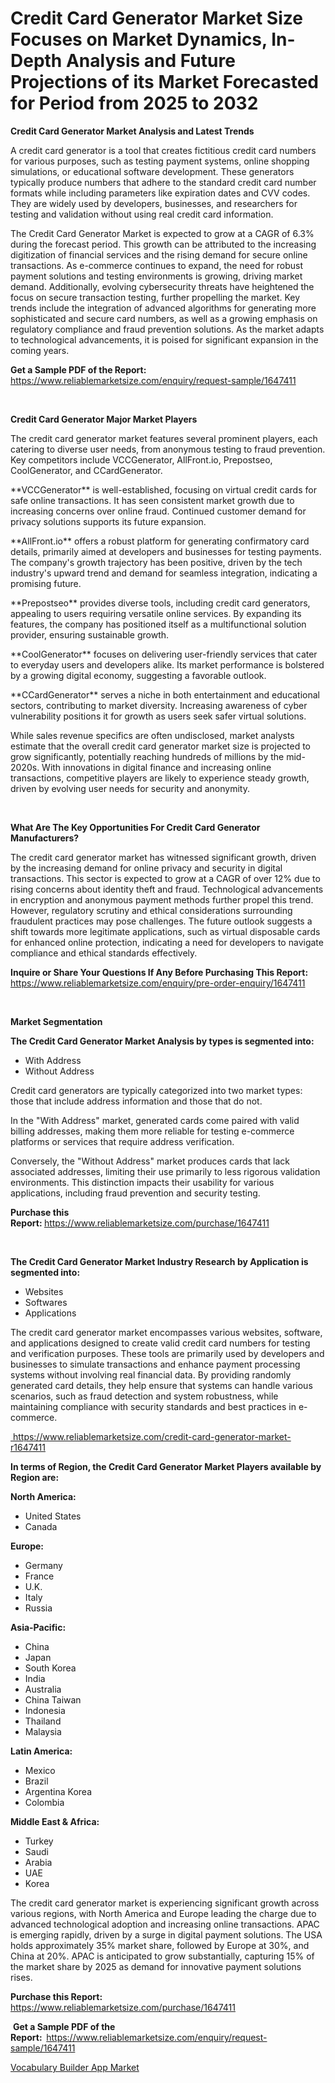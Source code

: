 <p><h1>Credit Card Generator Market Size Focuses on Market Dynamics, In-Depth Analysis and Future Projections of its Market Forecasted for Period from 2025 to 2032</h1></p><p><strong>Credit Card Generator Market Analysis and Latest Trends</strong></p>
<p><p>A credit card generator is a tool that creates fictitious credit card numbers for various purposes, such as testing payment systems, online shopping simulations, or educational software development. These generators typically produce numbers that adhere to the standard credit card number formats while including parameters like expiration dates and CVV codes. They are widely used by developers, businesses, and researchers for testing and validation without using real credit card information.</p><p>The Credit Card Generator Market is expected to grow at a CAGR of 6.3% during the forecast period. This growth can be attributed to the increasing digitization of financial services and the rising demand for secure online transactions. As e-commerce continues to expand, the need for robust payment solutions and testing environments is growing, driving market demand. Additionally, evolving cybersecurity threats have heightened the focus on secure transaction testing, further propelling the market. Key trends include the integration of advanced algorithms for generating more sophisticated and secure card numbers, as well as a growing emphasis on regulatory compliance and fraud prevention solutions. As the market adapts to technological advancements, it is poised for significant expansion in the coming years.</p></p>
<p><strong>Get a Sample PDF of the Report:&nbsp;</strong> <a href="https://www.reliablemarketsize.com/enquiry/request-sample/1647411?utm_campaign=2843&utm_medium=2&utm_source=Github&utm_content=ia&utm_term=10032025&utm_id=credit-card-generator">https://www.reliablemarketsize.com/enquiry/request-sample/1647411</a></p>
<p>&nbsp;</p>
<p><strong>Credit Card Generator Major Market Players</strong></p>
<p><p>The credit card generator market features several prominent players, each catering to diverse user needs, from anonymous testing to fraud prevention. Key competitors include VCCGenerator, AllFront.io, Prepostseo, CoolGenerator, and CCardGenerator. </p><p>**VCCGenerator** is well-established, focusing on virtual credit cards for safe online transactions. It has seen consistent market growth due to increasing concerns over online fraud. Continued customer demand for privacy solutions supports its future expansion.</p><p>**AllFront.io** offers a robust platform for generating confirmatory card details, primarily aimed at developers and businesses for testing payments. The company's growth trajectory has been positive, driven by the tech industry's upward trend and demand for seamless integration, indicating a promising future.</p><p>**Prepostseo** provides diverse tools, including credit card generators, appealing to users requiring versatile online services. By expanding its features, the company has positioned itself as a multifunctional solution provider, ensuring sustainable growth.</p><p>**CoolGenerator** focuses on delivering user-friendly services that cater to everyday users and developers alike. Its market performance is bolstered by a growing digital economy, suggesting a favorable outlook.</p><p>**CCardGenerator** serves a niche in both entertainment and educational sectors, contributing to market diversity. Increasing awareness of cyber vulnerability positions it for growth as users seek safer virtual solutions.</p><p>While sales revenue specifics are often undisclosed, market analysts estimate that the overall credit card generator market size is projected to grow significantly, potentially reaching hundreds of millions by the mid-2020s. With innovations in digital finance and increasing online transactions, competitive players are likely to experience steady growth, driven by evolving user needs for security and anonymity.</p></p>
<p>&nbsp;</p>
<p><strong>What Are The Key Opportunities For Credit Card Generator Manufacturers?</strong></p>
<p><p>The credit card generator market has witnessed significant growth, driven by the increasing demand for online privacy and security in digital transactions. This sector is expected to grow at a CAGR of over 12% due to rising concerns about identity theft and fraud. Technological advancements in encryption and anonymous payment methods further propel this trend. However, regulatory scrutiny and ethical considerations surrounding fraudulent practices may pose challenges. The future outlook suggests a shift towards more legitimate applications, such as virtual disposable cards for enhanced online protection, indicating a need for developers to navigate compliance and ethical standards effectively.</p></p>
<p><strong>Inquire or Share Your Questions If Any Before Purchasing This Report:</strong> <a href="https://www.reliablemarketsize.com/enquiry/pre-order-enquiry/1647411?utm_campaign=2843&utm_medium=2&utm_source=Github&utm_content=ia&utm_term=10032025&utm_id=credit-card-generator">https://www.reliablemarketsize.com/enquiry/pre-order-enquiry/1647411</a></p>
<p>&nbsp;</p>
<p><strong>Market Segmentation</strong></p>
<p><strong>The Credit Card Generator Market Analysis by types is segmented into:</strong></p>
<p><ul><li>With Address</li><li>Without Address</li></ul></p>
<p><p>Credit card generators are typically categorized into two market types: those that include address information and those that do not. </p><p>In the "With Address" market, generated cards come paired with valid billing addresses, making them more reliable for testing e-commerce platforms or services that require address verification. </p><p>Conversely, the "Without Address" market produces cards that lack associated addresses, limiting their use primarily to less rigorous validation environments. This distinction impacts their usability for various applications, including fraud prevention and security testing.</p></p>
<p><strong>Purchase this Report:&nbsp;</strong><a href="https://www.reliablemarketsize.com/purchase/1647411?utm_campaign=2843&utm_medium=2&utm_source=Github&utm_content=ia&utm_term=10032025&utm_id=credit-card-generator">https://www.reliablemarketsize.com/purchase/1647411</a></p>
<p>&nbsp;</p>
<p><strong>The Credit Card Generator Market Industry Research by Application is segmented into:</strong></p>
<p><ul><li>Websites</li><li>Softwares</li><li>Applications</li></ul></p>
<p><p>The credit card generator market encompasses various websites, software, and applications designed to create valid credit card numbers for testing and verification purposes. These tools are primarily used by developers and businesses to simulate transactions and enhance payment processing systems without involving real financial data. By providing randomly generated card details, they help ensure that systems can handle various scenarios, such as fraud detection and system robustness, while maintaining compliance with security standards and best practices in e-commerce.</p></p>
<p><a href="https://www.reliablemarketsize.com/credit-card-generator-market-r1647411?utm_campaign=2843&utm_medium=2&utm_source=Github&utm_content=ia&utm_term=10032025&utm_id=credit-card-generator">&nbsp;https://www.reliablemarketsize.com/credit-card-generator-market-r1647411</a></p>
<p><strong>In terms of Region, the Credit Card Generator Market Players available by Region are:</strong></p>
<p>
    <p> <strong> North America: </strong>
        <ul>
            <li>United States</li>
            <li>Canada</li>
        </ul>
        </p> 
    <p> <strong> Europe: </strong>
        <ul>
            <li>Germany</li>
            <li>France</li>
            <li>U.K.</li>
            <li>Italy</li>
            <li>Russia</li>
        </ul>
        </p> 
    <p> <strong> Asia-Pacific: </strong>
        <ul>
            <li>China</li>
            <li>Japan</li>
            <li>South Korea</li>
            <li>India</li>
            <li>Australia</li>
            <li>China Taiwan</li>
            <li>Indonesia</li>
            <li>Thailand</li>
            <li>Malaysia</li>
        </ul>
        </p> 
    <p> <strong> Latin America: </strong>
        <ul>
            <li>Mexico</li>
            <li>Brazil</li>
            <li>Argentina Korea</li>
            <li>Colombia</li>
        </ul>
        </p> 
    <p> <strong> Middle East & Africa: </strong>
        <ul>
            <li>Turkey</li>
            <li>Saudi</li>
            <li>Arabia</li>
            <li>UAE</li>
            <li>Korea</li>
        </ul>
    </p>
    </p>
<p><p>The credit card generator market is experiencing significant growth across various regions, with North America and Europe leading the charge due to advanced technological adoption and increasing online transactions. APAC is emerging rapidly, driven by a surge in digital payment solutions. The USA holds approximately 35% market share, followed by Europe at 30%, and China at 20%. APAC is anticipated to grow substantially, capturing 15% of the market share by 2025 as demand for innovative payment solutions rises.</p></p>
<p><strong>Purchase this Report: </strong><a href="https://www.reliablemarketsize.com/purchase/1647411?utm_campaign=2843&utm_medium=2&utm_source=Github&utm_content=ia&utm_term=10032025&utm_id=credit-card-generator">https://www.reliablemarketsize.com/purchase/1647411</a></p>
<p>&nbsp;<strong>Get a Sample PDF of the Report:&nbsp;&nbsp;</strong><a href="https://www.reliablemarketsize.com/enquiry/request-sample/1647411?utm_campaign=2843&utm_medium=2&utm_source=Github&utm_content=ia&utm_term=10032025&utm_id=credit-card-generator">https://www.reliablemarketsize.com/enquiry/request-sample/1647411</a></p>
<p><strong></strong></p>
<p><p><a href="https://github.com/birbamanan03/Market-Research-Report-List-1/blob/main/vocabulary-builder-app-market.md?utm_campaign=2843&utm_medium=2&utm_source=Github&utm_content=ia&utm_term=10032025&utm_id=credit-card-generator">Vocabulary Builder App Market</a></p></p>